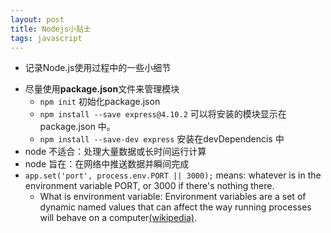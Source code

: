 ```yaml
---
layout: post
title: Nodejs小贴士
tags: javascript
---
```


* 记录Node.js使用过程中的一些小细节

- 尽量使用**package.json**文件来管理模块
    - `npm init` 初始化package.json
    - `npm install --save express@4.10.2` 可以将安装的模块显示在package.json 中。
    - `npm install --save-dev express` 安装在devDependencis 中
- node 不适合：处理大量数据或长时间运行计算
- node 旨在：在网络中推送数据并瞬间完成
- `app.set('port', process.env.PORT || 3000);` means: whatever is in the environment variable PORT, or 3000 if there's nothing there.
    - What is environment variable: Environment variables are a set of dynamic named values that can affect the way running processes will behave on a computer[(wikipedia)](https://en.wikipedia.org/wiki/Environment_variable).
